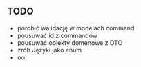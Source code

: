 ## TODO
- porobić walidację w modelach command
- pousuwać id z commandów
- pousuwać obiekty domenowe z DTO
- zrób Języki jako enum
- oo